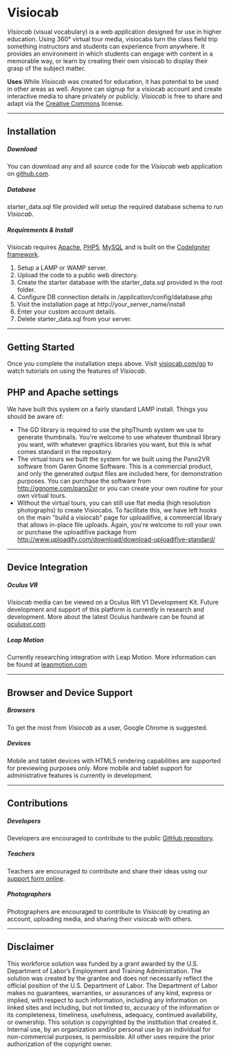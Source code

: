 # Visiocab
_Visiocab_ (visual vocabulary) is a web application designed for use in higher education. Using 360° virtual tour media, visiocabs turn the class field trip something instructors and students can experience from anywhere. It provides an environment in which students can engage with content in a memorable way, or learn by creating their own visiocab to display their grasp of the subject matter.

**Uses**
While _Visiocab_ was created for education, it has potential to be used in other areas as well. Anyone can signup for a visiocab account and create interactive media to share privately or publicly. _Visiocab_ is free to share and adapt via the [Creative Commons](http://creativecommons.org/licenses/by/4.0/) license.

***

## Installation
##### Download
You can download any and all source code for the _Visiocab_ web application on [github.com](http://www.github.com).

##### Database
starter_data.sql file provided will setup the required database schema to run _Visiocab_.

##### Requirements & Install
Visiocab requires [Apache](http://httpd.apache.org/), [PHP5](http://www.php.net/), [MySQL](http://www.mysql.com/) and is built on the [CodeIgniter framework](http://ellislab.com/codeigniter).

1. Setup a LAMP or WAMP server.
2. Upload the code to a public web directory.
3. Create the starter database with the starter_data.sql provided in the root folder.
4. Configure DB connection details in /application/config/database.php
5. Visit the installation page at http://your_server_name/install
6. Enter your custom account details.
7. Delete starter_data.sql from your server.

***

## Getting Started
Once you complete the installation steps above. Visit [visiocab.com/go](http://www.visiocab.com/go) to watch tutorials on using the features of _Visiocab_.

## PHP and Apache settings
We have built this system on a fairly standard LAMP install. Things you should be aware of:
- The GD library is required to use the phpThumb system we use to generate thumbnails.  You're welcome to use whatever thumbnail library you want, with whatever graphics libraries you want, but this is what comes standard in the repository.
- The virtual tours we built the system for we built using the Pano2VR software from Garen Gnome Software. This is a commercial product, and only the generated output files are included here, for demonstration purposes.  You can purchase the software from http://ggnome.com/pano2vr  or you can create your own routine for your own virtual tours.
- Without the virtual tours, you can still use flat media (high resolution photographs) to create Visiocabs. To facilitate this, we have left hooks on the main "build a visiocab" page for uploadifive, a commercial library that allows in-place file uploads.  Again, you're welcome to roll your own or purchase the uploadifive package from http://www.uploadify.com/download/download-uploadifive-standard/

***

## Device Integration
##### Oculus VR
_Visiocab_ media can be viewed on a Oculus Rift V1 Development Kit. Future development and support of this platform is currently in research and development. More about the latest Oculus hardware can be found at [oculusvr.com](http://www.oculusvr.com/)

##### Leap Motion
Currently researching integration with Leap Motion. More information can be found at [leapmotion.com](https://www.leapmotion.com/)

***

## Browser and Device Support
##### Browsers
To get the most from _Visiocab_ as a user, Google Chrome is suggested. 

##### Devices
Mobile and tablet devices with HTML5 rendering capabilities are supported for previewing purposes only. More mobile and tablet support for administrative features is currently in development.

***

## Contributions
##### Developers
Developers are encouraged to contribute to the public [GitHub repository](http://www.github.com/visiocab/). 

##### Teachers
Teachers are encouraged to contribute and share their ideas using our [support form online](http://www.visiocab.com/support).

##### Photographers
Photographers are encouraged to contribute to _Visiocab_ by creating an account, uploading media, and sharing their visiocab with others.

***

## Disclaimer
This workforce solution was funded by a grant awarded by the U.S. Department of Labor’s Employment and Training Administration. The solution was created by the grantee and does not necessarily reflect the official position of the U.S. Department of Labor. The Department of Labor makes no guarantees, warranties, or assurances of any kind, express or implied, with respect to such information, including any information on linked sites and including, but not limited to, accuracy of the information or its completeness, timeliness, usefulness, adequacy, continued availability, or ownership. This solution is copyrighted by the institution that created it. Internal use, by an organization and/or personal use by an individual for non-commercial purposes, is permissible. All other uses require the prior authorization of the copyright owner.